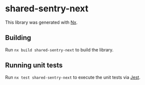 # shared-sentry-next

This library was generated with [Nx](https://nx.dev).

## Building

Run `nx build shared-sentry-next` to build the library.

## Running unit tests

Run `nx test shared-sentry-next` to execute the unit tests via [Jest](https://jestjs.io).
